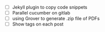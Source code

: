 - [ ] Jekyll plugin to copy code snippets
- [ ] Parallel cucumber on gitlab
- [ ] using Grover to generate .zip file of PDFs
- [ ] Show tags on each post